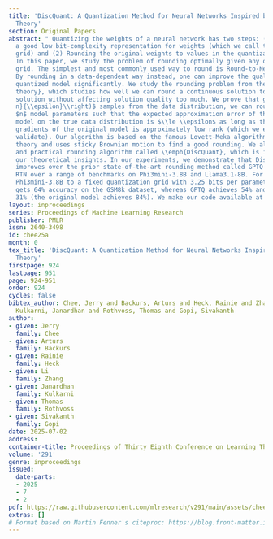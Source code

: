 ```yaml
---
title: 'DiscQuant: A Quantization Method for Neural Networks Inspired by Discrepancy
  Theory'
section: Original Papers
abstract: " Quantizing the weights of a neural network has two steps: (1) Finding
  a good low bit-complexity representation for weights (which we call the quantization
  grid) and (2) Rounding the original weights to values in the quantization grid.
  In this paper, we study the problem of rounding optimally given any quantization
  grid. The simplest and most commonly used way to round is Round-to-Nearest (RTN).
  By rounding in a data-dependent way instead, one can improve the quality of the
  quantized model significantly. We study the rounding problem from the lens of \\emph{discrepancy
  theory}, which studies how well we can round a continuous solution to a discrete
  solution without affecting solution quality too much. We prove that given $m=\\poly\\left(\\frac{\\log
  n}{\\epsilon}\\right)$ samples from the data distribution, we can round nearly all
  $n$ model parameters such that the expected approximation error of the quantized
  model on the true data distribution is $\\le \\epsilon$ as long as the space of
  gradients of the original model is approximately low rank (which we empirically
  validate). Our algorithm is based on the famous Lovett-Meka algorithm from discrepancy
  theory and uses sticky Brownian motion to find a good rounding. We also give a simple
  and practical rounding algorithm called \\emph{DiscQuant}, which is inspired by
  our theoretical insights. In our experiments, we demonstrate that DiscQuant significantly
  improves over the prior state-of-the-art rounding method called GPTQ and the baseline
  RTN over a range of benchmarks on Phi3mini-3.8B and Llama3.1-8B. For example, rounding
  Phi3mini-3.8B to a fixed quantization grid with 3.25 bits per parameter using DiscQuant
  gets 64% accuracy on the GSM8k dataset, whereas GPTQ achieves 54% and RTN achieves
  31% (the original model achieves 84%). We make our code available at \\url{https://github.com/jerry-chee/DiscQuant}. "
layout: inproceedings
series: Proceedings of Machine Learning Research
publisher: PMLR
issn: 2640-3498
id: chee25a
month: 0
tex_title: 'DiscQuant: A Quantization Method for Neural Networks Inspired by Discrepancy
  Theory'
firstpage: 924
lastpage: 951
page: 924-951
order: 924
cycles: false
bibtex_author: Chee, Jerry and Backurs, Arturs and Heck, Rainie and Zhang, Li and
  Kulkarni, Janardhan and Rothvoss, Thomas and Gopi, Sivakanth
author:
- given: Jerry
  family: Chee
- given: Arturs
  family: Backurs
- given: Rainie
  family: Heck
- given: Li
  family: Zhang
- given: Janardhan
  family: Kulkarni
- given: Thomas
  family: Rothvoss
- given: Sivakanth
  family: Gopi
date: 2025-07-02
address:
container-title: Proceedings of Thirty Eighth Conference on Learning Theory
volume: '291'
genre: inproceedings
issued:
  date-parts:
  - 2025
  - 7
  - 2
pdf: https://raw.githubusercontent.com/mlresearch/v291/main/assets/chee25a/chee25a.pdf
extras: []
# Format based on Martin Fenner's citeproc: https://blog.front-matter.io/posts/citeproc-yaml-for-bibliographies/
---
```

